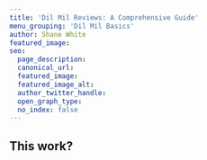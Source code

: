 ```yaml
---
title: 'Dil Mil Reviews: A Comprehensive Guide'
menu_grouping: 'Dil Mil Basics'
author: Shane White
featured_image:
seo:
  page_description:
  canonical_url:
  featured_image:
  featured_image_alt:
  author_twitter_handle:
  open_graph_type:
  no_index: false
---
```


## This work?
